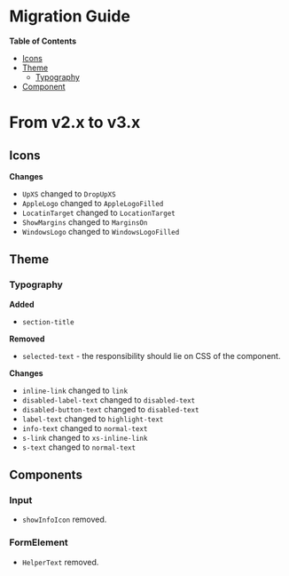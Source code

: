 # Migration Guide

**Table of Contents**

- [Icons](#icons)
- [Theme](#theme)
  - [Typography](#typography)
- [Component](#component)

# From v2.x to v3.x

## Icons

**Changes**

- `UpXS` changed to `DropUpXS`
- `AppleLogo` changed to `AppleLogoFilled`
- `LocatinTarget` changed to `LocationTarget`
- `ShowMargins` changed to `MarginsOn`
- `WindowsLogo` changed to `WindowsLogoFilled`

## Theme

### Typography

**Added**

- `section-title`

**Removed**

- `selected-text` - the responsibility should lie on CSS of the component.

**Changes**

- `inline-link` changed to `link`
- `disabled-label-text` changed to `disabled-text`
- `disabled-button-text` changed to `disabled-text`
- `label-text` changed to `highlight-text`
- `info-text` changed to `normal-text`
- `s-link` changed to `xs-inline-link`
- `s-text` changed to `normal-text`

## Components

### Input

- `showInfoIcon` removed.

### FormElement

- `HelperText` removed.